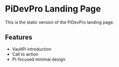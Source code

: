 # PiDevPro Landing Page

This is the static version of the PiDevPro landing page.

## Features
- VaultPi introduction
- Call to action
- Pi-focused minimal design